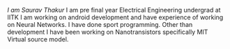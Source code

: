 *I am Saurav Thakur*
I am pre final year Electrical Engineering undergrad at IITK
I am working on android development and have experience of working on Neural Networks.
I have done sport programming.
Other than development I have been working on Nanotransistors specifically MIT Virtual source model.

